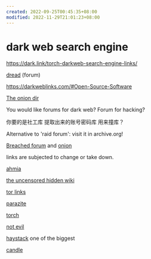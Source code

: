```yaml
---
created: 2022-09-25T00:45:35+08:00
modified: 2022-11-29T21:01:23+08:00
---
```


# dark web search engine

https://dark.link/torch-darkweb-search-engine-links/

[dread](dreadytofatroptsdj6io7l3xptbet6onoyno2yv7jicoxknyazubrad.onion) (forum)

https://darkweblinks.com/#Open-Source-Software

[The onion dir](tfcw5fa2m66hxcbcg2lro7yzpstq2ioewysrv7u6iz5n26zysj6pqzid)

You would like forums for dark web? Forum for hacking?

你要的是社工库 提取出来的账号密码库 用来撞库？

Alternative to 'raid forum': visit it in archive.org!

[Breached forum](https://breached.vc) and [onion](http://breached65xqh64s7xbkvqgg7bmj4nj7656hcb7x4g42x753r7zmejqd.onion/)

links are subjected to change or take down.

[ahmia](http://msydqstlz2kzerdg.onion/)

[the uncensored hidden wiki](http://zqktlwi4fecvo6ri.onion/wiki/index.php/Main_Page/)

[tor links](http://torlinkbgs6aabns.onion/)

[parazite](http://kpynyvym6xqi7wz2.onion/)

[torch](http://torchdeedp3i2jigzjdmfpn5ttjhthh5wbmda2rr3jvqjg5p77c54dqd.onion/)

[not evil](http://hss3uro2hsxfogfq.onion/)

[haystack](http://haystakvxad7wbk5.onion/) one of the biggest

[candle](http://gjobqjj7wyczbqie.onion/)

